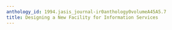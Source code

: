 ```yaml
---
anthology_id: 1994.jasis_journal-ir0anthology0volumeA45A5.7
title: Designing a New Facility for Information Services
---
```

